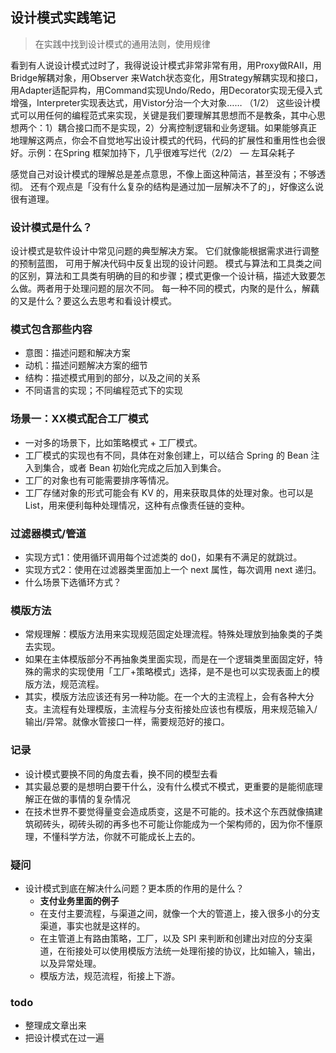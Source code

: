 ## 设计模式实践笔记
> 在实践中找到设计模式的通用法则，使用规律

看到有人说设计模式过时了，我得说设计模式非常非常有用，用Proxy做RAII，用Bridge解耦对象，用Observer 来Watch状态变化，用Strategy解耦实现和接口，用Adapter适配异构，用Command实现Undo/Redo，用Decorator实现无侵入式增强，Interpreter实现表达式，用Vistor分治一个大对象…… （1/2）
这些设计模式可以用任何的编程范式来实现，关键是我们要理解其思想而不是教条，其中心思想两个：1）耦合接口而不是实现，2）分离控制逻辑和业务逻辑。如果能够真正地理解这两点，你会不自觉地写出设计模式的代码，代码的扩展性和重用性也会很好。示例：在Spring 框架加持下，几乎很难写烂代（2/2）
— 左耳朵耗子

感觉自己对设计模式的理解总是差点意思，不像上面这种简洁，甚至没有；不够透彻。
还有个观点是「没有什么复杂的结构是通过加一层解决不了的」，好像这么说很有道理。

### 设计模式是什么？
设计模式是软件设计中常见问题的典型解决方案。 它们就像能根据需求进行调整的预制蓝图， 可用于解决代码中反复出现的设计问题。
模式与算法和工具类之间的区别，算法和工具类有明确的目的和步骤；模式更像一个设计稿，描述大致要怎么做。两者用于处理问题的层次不同。
每一种不同的模式，内聚的是什么，解藕的又是什么？要这么去思考和看设计模式。

### 模式包含那些内容
- 意图：描述问题和解决方案
- 动机：描述问题解决方案的细节
- 结构：描述模式用到的部分，以及之间的关系
- 不同语言的实现；不同编程范式下的实现


### 场景一：XX模式配合工厂模式
- 一对多的场景下，比如策略模式 + 工厂模式。
- 工厂模式的实现也有不同，具体在对象创建上，可以结合 Spring 的 Bean 注入到集合，或者 Bean 初始化完成之后加入到集合。
- 工厂的对象也有可能需要排序等情况。
- 工厂存储对象的形式可能会有 KV 的，用来获取具体的处理对象。也可以是 List，用来便利每种处理情况，这种有点像责任链的变种。


### 过滤器模式/管道
- 实现方式1：使用循环调用每个过滤类的 do()，如果有不满足的就跳过。
- 实现方式2：使用在过滤器类里面加上一个 next 属性，每次调用 next 递归。
- 什么场景下选循环方式？

### 模版方法
- 常规理解：模版方法用来实现规范固定处理流程。特殊处理放到抽象类的子类去实现。
- 如果在主体模版部分不再抽象类里面实现，而是在一个逻辑类里面固定好，特殊的需求的实现使用「工厂+策略模式」选择，是不是也可以实现表面上的模版方法，规范流程。
- 其实，模版方法应该还有另一种功能。在一个大的主流程上，会有各种大分支。主流程有处理模版，主流程与分支衔接处应该也有模版，用来规范输入/输出/异常。就像水管接口一样，需要规范好的接口。


### 记录
- 设计模式要换不同的角度去看，换不同的模型去看
- 其实最总要的是想明白要干什么，没有什么模式不模式，更重要的是能彻底理解正在做的事情的复杂情况
- 在技术世界不要觉得量变会造成质变，这是不可能的。技术这个东西就像搞建筑砌砖头，砌砖头砌的再多也不可能让你能成为一个架构师的，因为你不懂原理，不懂科学方法，你就不可能成长上去的。

### 疑问
- 设计模式到底在解决什么问题？更本质的作用的是什么？
  - **支付业务里面的例子**
  - 在支付主要流程，与渠道之间，就像一个大的管道上，接入很多小的分支渠道，事实也就是这样的。
  - 在主管道上有路由策略，工厂，以及 SPI 来判断和创建出对应的分支渠道，在衔接处可以使用模版方法统一处理衔接的协议，比如输入，输出，以及异常处理。
  - 模版方法，规范流程，衔接上下游。

### todo
- 整理成文章出来
- 把设计模式在过一遍

